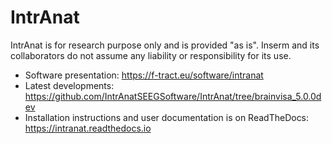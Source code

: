 # IntrAnat
IntrAnat is for research purpose only and is provided "as is".
Inserm and its collaborators do not assume any liability or responsibility for its use.

 - Software presentation:
https://f-tract.eu/software/intranat
- Latest developments:
https://github.com/IntrAnatSEEGSoftware/IntrAnat/tree/brainvisa_5.0.0dev
- Installation instructions and user documentation is on ReadTheDocs:
https://intranat.readthedocs.io
